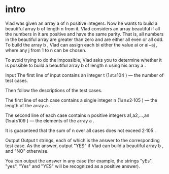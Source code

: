 # intro
Vlad was given an array a of n positive integers. Now he wants to build a beautiful array b of length n from it.
Vlad considers an array beautiful if all the numbers in it are positive and have the same parity. That is, all numbers in the beautiful array are greater than zero and are either all even or all odd.
To build the array b
, Vlad can assign each bi
 either the value ai
 or ai−aj
, where any j
 from 1
 to n
 can be chosen.

To avoid trying to do the impossible, Vlad asks you to determine whether it is possible to build a beautiful array b
 of length n
 using his array a
.

Input
The first line of input contains an integer t
 (1≤t≤104
) — the number of test cases.

Then follow the descriptions of the test cases.

The first line of each case contains a single integer n
 (1≤n≤2⋅105
) — the length of the array a
.

The second line of each case contains n
 positive integers a1,a2,…,an
 (1≤ai≤109
) — the elements of the array a
.

It is guaranteed that the sum of n
 over all cases does not exceed 2⋅105
.

Output
Output t
 strings, each of which is the answer to the corresponding test case. As the answer, output "YES" if Vlad can build a beautiful array b
, and "NO" otherwise.

You can output the answer in any case (for example, the strings "yEs", "yes", "Yes" and "YES" will be recognized as a positive answer).